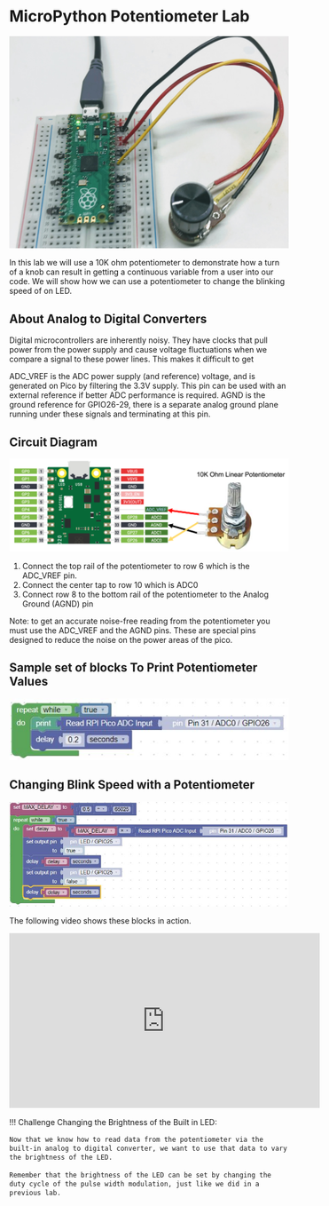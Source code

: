 # MicroPython Potentiometer Lab

![](../../img/pico/pot-blink-speed.jpg)

In this lab we will use a 10K ohm potentiometer to demonstrate how a turn of a knob can result in getting a continuous variable from a user into our code.  We will show how we can use a potentiometer to change the blinking speed of on LED.

## About Analog to Digital Converters

Digital microcontrollers are inherently noisy.  They have clocks that pull power from the power supply and cause voltage fluctuations when we compare a signal to these power lines.  This makes it difficult to get 

ADC_VREF is the ADC power supply (and reference) voltage, and is generated on Pico by filtering the 3.3V supply. This
pin can be used with an external reference if better ADC performance is required.
AGND is the ground reference for GPIO26-29, there is a separate analog ground plane running under these signals and
terminating at this pin.

## Circuit Diagram

![](../../img/pico/pot-circuit-diagram.png)

1. Connect the top rail of the potentiometer to row 6 which is the ADC_VREF pin.
2. Connect the center tap to row 10 which is ADC0
3. Connect row 8 to the bottom rail of the potentiometer to the Analog Ground (AGND) pin

Note: to get an accurate noise-free reading from the potentiometer you must use the ADC_VREF and the AGND pins.  These are special pins designed to reduce the noise on the power areas of the pico.

## Sample set of blocks To Print Potentiometer Values

![](../../img/pico/potentiometerValuesBlocks.jpg)

## Changing Blink Speed with a Potentiometer

![](../../img/pico/variableBlinkBlocks.jpg)

The following video shows these blocks in action.
<iframe width="560" height="315" src="https://www.youtube.com/embed/lFfSTOOrsIA" title="YouTube video player" frameborder="0" allow="accelerometer; autoplay; clipboard-write; encrypted-media; gyroscope; picture-in-picture" allowfullscreen></iframe>

!!! Challenge
    Changing the Brightness of the Built in LED:

    Now that we know how to read data from the potentiometer via the built-in analog to digital converter, we want to use that data to vary the brightness of the LED.  
 
    Remember that the brightness of the LED can be set by changing the duty cycle of the pulse width modulation, just like we did in a previous lab.